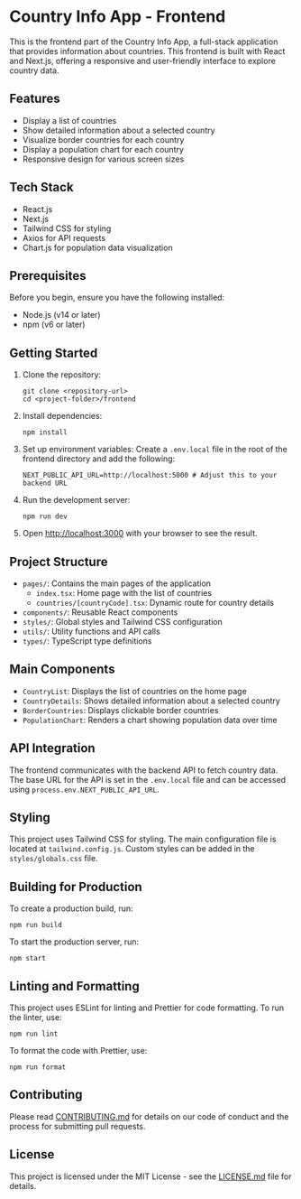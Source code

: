 # Country Info App - Frontend

This is the frontend part of the Country Info App, a full-stack application that provides information about countries. This frontend is built with React and Next.js, offering a responsive and user-friendly interface to explore country data.

## Features

- Display a list of countries
- Show detailed information about a selected country
- Visualize border countries for each country
- Display a population chart for each country
- Responsive design for various screen sizes

## Tech Stack

- React.js
- Next.js
- Tailwind CSS for styling
- Axios for API requests
- Chart.js for population data visualization

## Prerequisites

Before you begin, ensure you have the following installed:

- Node.js (v14 or later)
- npm (v6 or later)

## Getting Started

1. Clone the repository:

   ```
   git clone <repository-url>
   cd <project-folder>/frontend
   ```

2. Install dependencies:

   ```
   npm install
   ```

3. Set up environment variables:
   Create a `.env.local` file in the root of the frontend directory and add the following:

   ```
   NEXT_PUBLIC_API_URL=http://localhost:5000 # Adjust this to your backend URL
   ```

4. Run the development server:

   ```
   npm run dev
   ```

5. Open [http://localhost:3000](http://localhost:3000) with your browser to see the result.

## Project Structure

- `pages/`: Contains the main pages of the application
  - `index.tsx`: Home page with the list of countries
  - `countries/[countryCode].tsx`: Dynamic route for country details
- `components/`: Reusable React components
- `styles/`: Global styles and Tailwind CSS configuration
- `utils/`: Utility functions and API calls
- `types/`: TypeScript type definitions

## Main Components

- `CountryList`: Displays the list of countries on the home page
- `CountryDetails`: Shows detailed information about a selected country
- `BorderCountries`: Displays clickable border countries
- `PopulationChart`: Renders a chart showing population data over time

## API Integration

The frontend communicates with the backend API to fetch country data. The base URL for the API is set in the `.env.local` file and can be accessed using `process.env.NEXT_PUBLIC_API_URL`.

## Styling

This project uses Tailwind CSS for styling. The main configuration file is located at `tailwind.config.js`. Custom styles can be added in the `styles/globals.css` file.

## Building for Production

To create a production build, run:

```
npm run build
```

To start the production server, run:

```
npm start
```

## Linting and Formatting

This project uses ESLint for linting and Prettier for code formatting. To run the linter, use:

```
npm run lint
```

To format the code with Prettier, use:

```
npm run format
```

## Contributing

Please read [CONTRIBUTING.md](CONTRIBUTING.md) for details on our code of conduct and the process for submitting pull requests.

## License

This project is licensed under the MIT License - see the [LICENSE.md](LICENSE.md) file for details.
